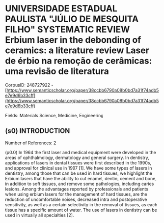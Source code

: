 # UNIVERSIDADE ESTADUAL PAULISTA "JÚLIO DE MESQUITA FILHO" SYSTEMATIC REVIEW Erbium laser in the debonding of ceramics: a literature review Laser de érbio na remoção de cerâmicas: uma revisão de literatura

CorpusID: 248727922 - [https://www.semanticscholar.org/paper/38ccbb6790a08b0bd7a31f74adb5e7e9d6b33cff](https://www.semanticscholar.org/paper/38ccbb6790a08b0bd7a31f74adb5e7e9d6b33cff)

Fields: Materials Science, Medicine, Engineering

## (s0) INTRODUCTION
Number of References: 2

(p0.0) In 1964 the first laser and medical equipment were developed in the areas of ophthalmology, dermatology and general surgery. In dentistry, applications of lasers in dental tissues were first described in the 1990s, and approval for clinical use in 1997 [1]. We have some types of lasers in dentistry, among those that can be used in hard tissues, we highlight the Erbium lasers that have the ability to cut enamel, dentin, cement and bone, in addition to soft tissues, and remove some pathologies, including caries lesions. Among the advantages reported by professionals and patients when using erbium lasers for the management of hard tissues, are the reduction of uncomfortable noises, decreased intra and postoperative sensitivity, as well as a certain selectivity in the removal of tissues, as each tissue has a specific amount of water. The use of lasers in dentistry can be used in virtually all specialties [2].
